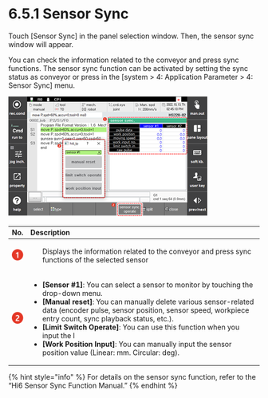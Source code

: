 ﻿# 6.5.1 Sensor Sync

Touch \[Sensor Sync\] in the panel selection window. Then, the sensor sync window will appear.

You can check the information related to the conveyor and press sync functions. The sensor sync function can be activated by setting the sync status as conveyor or press in the \[system &gt; 4: Application Parameter &gt; 4: Sensor Sync\] menu.

![Figure 49 Sensor Sync Monitoring](../../_assets/tp630/pane-sensorsynch_eng.png)

<table>
  <thead>
    <tr>
      <th style="text-align:left">No.</th>
      <th style="text-align:left">Description</th>
    </tr>
  </thead>
  <tbody>
    <tr>
      <td style="text-align:left">
        <img src="../../_assets/c1.png" alt/>
      </td>
      <td style="text-align:left"> <ul>Displays the information related to the conveyor and press sync functions
        of the selected sensor</ul></td>
    </tr>
    <tr>
      <td style="text-align:left">
        <img src="../../_assets/c2.png" alt/>
      </td>
      <td style="text-align:left">
        <ul>
          <li><b>[Sensor #1]</b>: You can select a sensor to monitor by touching the
            drop-down menu.</li>
          <li><b>[Manual reset]</b>: You can manually delete various sensor-related
            data (encoder pulse, sensor position, sensor speed, workpiece entry count,
            sync playback status, etc.).</li>
          <li><b>[Limit Switch Operate]</b>: You can use this function when you input
            the l</li>
          <li><b>[Work Position Input]</b>: You can manually input the sensor position
            value (Linear: mm. Circular: deg).</li>
        </ul>
      </td>
    </tr>
  </tbody>
</table>



{% hint style="info" %}
For details on the sensor sync function, refer to the “Hi6 Sensor Sync Function Manual.”
{% endhint %}

